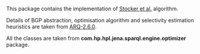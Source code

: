 This package contains the implementation of [Stocker et al.](http://dx.doi.org/10.1145/1367497.1367578) algorithm.

Details of BGP abstraction, optimisation algorithm and selectivity estimation heuristics are taken from [ARQ-2.6.0](http://sourceforge.net/projects/jena/files/Archive/ARQ/ARQ-2.6.0/).

All the classes are taken from **com.hp.hpl.jena.sparql.engine.optimizer** package. 

